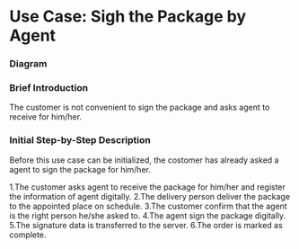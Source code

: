 # Use Case: Sigh the Package by Agent

### Diagram

### Brief Introduction
The customer is not convenient to sign the package and asks agent to receive for him/her.

### Initial Step-by-Step Description
Before this use case can be initialized, the costomer has already asked a agent to sign the package for him/her.

1.The customer asks agent to receive the package for him/her and register the information of agent digitally.
2.The delivery person deliver the package to the appointed place on schedule.
3.The customer confirm that the agent is the right person he/she asked to.
4.The agent sign the package digitally.
5.The signature data is transferred to the server.
6.The order is marked as complete.

